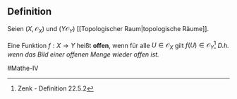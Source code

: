 ## Definition
Seien $(X, \mathcal{O}_X)$ und $(Y \mathcal{O}_Y)$ [[Topologischer Raum|topologische Räume]].

Eine Funktion $f: X \to Y$ heißt **offen**, wenn für alle $U \in \mathcal{O}_X$ gilt $f(U) \in \mathcal{O}_Y$[^1]
*D.h. wenn das Bild einer offenen Menge wieder offen ist.*

#Mathe-IV 

[^1]: Zenk - Definition 22.5.2

